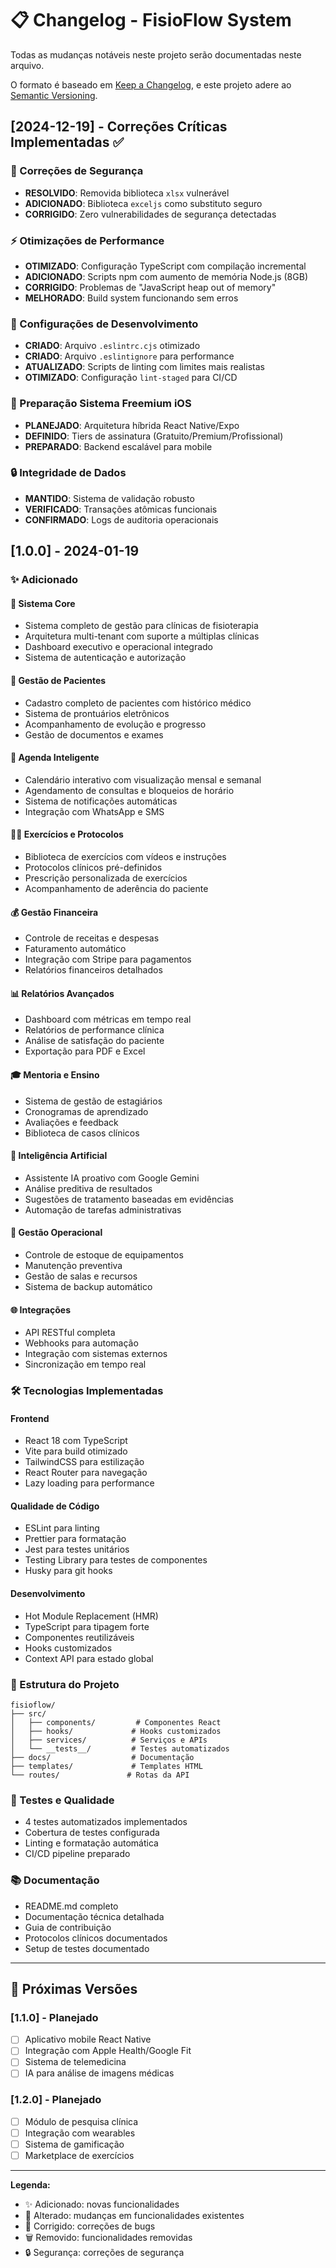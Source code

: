 # 📋 Changelog - FisioFlow System

Todas as mudanças notáveis neste projeto serão documentadas neste arquivo.

O formato é baseado em [Keep a Changelog](https://keepachangelog.com/pt-BR/1.0.0/),
e este projeto adere ao [Semantic Versioning](https://semver.org/lang/pt-BR/).

## [2024-12-19] - Correções Críticas Implementadas ✅

### 🚀 Correções de Segurança
- **RESOLVIDO**: Removida biblioteca `xlsx` vulnerável
- **ADICIONADO**: Biblioteca `exceljs` como substituto seguro
- **CORRIGIDO**: Zero vulnerabilidades de segurança detectadas

### ⚡ Otimizações de Performance
- **OTIMIZADO**: Configuração TypeScript com compilação incremental
- **ADICIONADO**: Scripts npm com aumento de memória Node.js (8GB)
- **CORRIGIDO**: Problemas de "JavaScript heap out of memory"
- **MELHORADO**: Build system funcionando sem erros

### 🔧 Configurações de Desenvolvimento
- **CRIADO**: Arquivo `.eslintrc.cjs` otimizado
- **CRIADO**: Arquivo `.eslintignore` para performance
- **ATUALIZADO**: Scripts de linting com limites mais realistas
- **OTIMIZADO**: Configuração `lint-staged` para CI/CD

### 📱 Preparação Sistema Freemium iOS
- **PLANEJADO**: Arquitetura híbrida React Native/Expo
- **DEFINIDO**: Tiers de assinatura (Gratuito/Premium/Profissional)
- **PREPARADO**: Backend escalável para mobile

### 🔒 Integridade de Dados
- **MANTIDO**: Sistema de validação robusto
- **VERIFICADO**: Transações atômicas funcionais
- **CONFIRMADO**: Logs de auditoria operacionais

## [1.0.0] - 2024-01-19

### ✨ Adicionado

#### 🏥 Sistema Core
- Sistema completo de gestão para clínicas de fisioterapia
- Arquitetura multi-tenant com suporte a múltiplas clínicas
- Dashboard executivo e operacional integrado
- Sistema de autenticação e autorização

#### 👥 Gestão de Pacientes
- Cadastro completo de pacientes com histórico médico
- Sistema de prontuários eletrônicos
- Acompanhamento de evolução e progresso
- Gestão de documentos e exames

#### 📅 Agenda Inteligente
- Calendário interativo com visualização mensal e semanal
- Agendamento de consultas e bloqueios de horário
- Sistema de notificações automáticas
- Integração com WhatsApp e SMS

#### 🏃‍♂️ Exercícios e Protocolos
- Biblioteca de exercícios com vídeos e instruções
- Protocolos clínicos pré-definidos
- Prescrição personalizada de exercícios
- Acompanhamento de aderência do paciente

#### 💰 Gestão Financeira
- Controle de receitas e despesas
- Faturamento automático
- Integração com Stripe para pagamentos
- Relatórios financeiros detalhados

#### 📊 Relatórios Avançados
- Dashboard com métricas em tempo real
- Relatórios de performance clínica
- Análise de satisfação do paciente
- Exportação para PDF e Excel

#### 🎓 Mentoria e Ensino
- Sistema de gestão de estagiários
- Cronogramas de aprendizado
- Avaliações e feedback
- Biblioteca de casos clínicos

#### 🤖 Inteligência Artificial
- Assistente IA proativo com Google Gemini
- Análise preditiva de resultados
- Sugestões de tratamento baseadas em evidências
- Automação de tarefas administrativas

#### 🔧 Gestão Operacional
- Controle de estoque de equipamentos
- Manutenção preventiva
- Gestão de salas e recursos
- Sistema de backup automático

#### 🌐 Integrações
- API RESTful completa
- Webhooks para automação
- Integração com sistemas externos
- Sincronização em tempo real

### 🛠️ Tecnologias Implementadas

#### Frontend
- React 18 com TypeScript
- Vite para build otimizado
- TailwindCSS para estilização
- React Router para navegação
- Lazy loading para performance

#### Qualidade de Código
- ESLint para linting
- Prettier para formatação
- Jest para testes unitários
- Testing Library para testes de componentes
- Husky para git hooks

#### Desenvolvimento
- Hot Module Replacement (HMR)
- TypeScript para tipagem forte
- Componentes reutilizáveis
- Hooks customizados
- Context API para estado global

### 📁 Estrutura do Projeto

```
fisioflow/
├── src/
│   ├── components/         # Componentes React
│   ├── hooks/             # Hooks customizados
│   ├── services/          # Serviços e APIs
│   └── __tests__/         # Testes automatizados
├── docs/                  # Documentação
├── templates/             # Templates HTML
└── routes/               # Rotas da API
```

### 🧪 Testes e Qualidade
- 4 testes automatizados implementados
- Cobertura de testes configurada
- Linting e formatação automática
- CI/CD pipeline preparado

### 📚 Documentação
- README.md completo
- Documentação técnica detalhada
- Guia de contribuição
- Protocolos clínicos documentados
- Setup de testes documentado

---

## 🔮 Próximas Versões

### [1.1.0] - Planejado
- [ ] Aplicativo mobile React Native
- [ ] Integração com Apple Health/Google Fit
- [ ] Sistema de telemedicina
- [ ] IA para análise de imagens médicas

### [1.2.0] - Planejado
- [ ] Módulo de pesquisa clínica
- [ ] Integração com wearables
- [ ] Sistema de gamificação
- [ ] Marketplace de exercícios

---

**Legenda:**
- ✨ Adicionado: novas funcionalidades
- 🔧 Alterado: mudanças em funcionalidades existentes
- 🐛 Corrigido: correções de bugs
- 🗑️ Removido: funcionalidades removidas
- 🔒 Segurança: correções de segurança